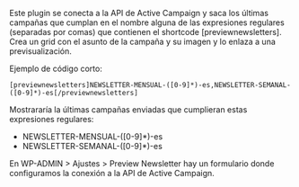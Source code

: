 Este plugin se conecta a la API de Active Campaign y saca los últimas campañas que cumplan en el nombre alguna de las expresiones regulares (separadas por comas) que contienen el shortcode [previewnewsletters]. Crea un grid con el asunto de la campaña y su imagen y lo enlaza a una previsualización. 

Ejemplo de código corto:

```
[previewnewsletters]NEWSLETTER-MENSUAL-([0-9]*)-es,NEWSLETTER-SEMANAL-([0-9]*)-es[/previewnewsletters]
```

Mostrararía la últimas campañas enviadas que cumplieran estas expresiones regulares:

* NEWSLETTER-MENSUAL-([0-9]*)-es
* NEWSLETTER-SEMANAL-([0-9]*)-es

En WP-ADMIN > Ajustes > Preview Newsletter hay un formulario donde configuramos la conexión a la API de Active Campaign.
